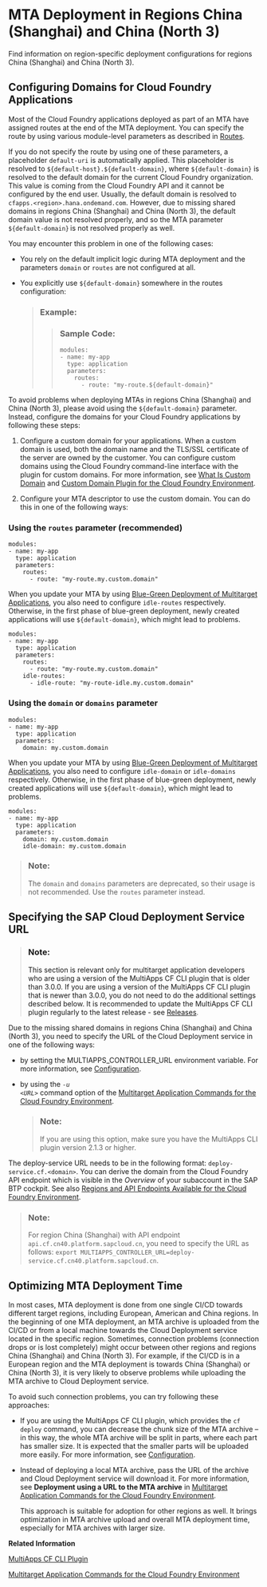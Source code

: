 <!-- loiof463c3d1edfa4dd8bd525c43bd0f1a6b -->

# MTA Deployment in Regions China \(Shanghai\) and China \(North 3\)

Find information on region-specific deployment configurations for regions China \(Shanghai\) and China \(North 3\).



<a name="loiof463c3d1edfa4dd8bd525c43bd0f1a6b__section_xtl_ls2_bgc"/>

## Configuring Domains for Cloud Foundry Applications

Most of the Cloud Foundry applications deployed as part of an MTA have assigned routes at the end of the MTA deployment. You can specify the route by using various module-level parameters as described in [Routes](routes-53daaaf.md).

If you do not specify the route by using one of these parameters, a placeholder `default-uri` is automatically applied. This placeholder is resolved to `${default-host}.${default-domain}`, where `${default-domain}` is resolved to the default domain for the current Cloud Foundry organization. This value is coming from the Cloud Foundry API and it cannot be configured by the end user. Usually, the default domain is resolved to `cfapps.<region>.hana.ondemand.com`. However, due to missing shared domains in regions China \(Shanghai\) and China \(North 3\), the default domain value is not resolved properly, and so the MTA parameter `${default-domain}` is not resolved properly as well.

You may encounter this problem in one of the following cases:

-   You rely on the default implicit logic during MTA deployment and the parameters `domain` or `routes` are not configured at all.
-   You explicitly use `${default-domain}` somewhere in the routes configuration:

    > ### Example:  
    > > ### Sample Code:  
    > > ```
    > > modules:
    > > - name: my-app
    > >   type: application
    > >   parameters:
    > >     routes:
    > >       - route: "my-route.${default-domain}"
    > > ```


To avoid problems when deploying MTAs in regions China \(Shanghai\) and China \(North 3\), please avoid using the `${default-domain}` parameter. Instead, configure the domains for your Cloud Foundry applications by following these steps:

1.  Configure a custom domain for your applications. When a custom domain is used, both the domain name and the TLS/SSL certificate of the server are owned by the customer. You can configure custom domains using the Cloud Foundry command-line interface with the plugin for custom domains. For more information, see [What Is Custom Domain](https://help.sap.com/docs/CUSTOM_DOMAINS/74af813c7ee2457cb5eddca0cc70a0c1/4414cc43db2d4229b27b232a5590e253.html?locale=en-US) and [Custom Domain Plugin for the Cloud Foundry Environment](../50-administration-and-ops/custom-domain-plugin-for-the-cloud-foundry-environment-1832fcd.md).

2.  Configure your MTA descriptor to use the custom domain. You can do this in one of the following ways:



### Using the `routes` parameter \(recommended\)

```
modules:
- name: my-app
  type: application
  parameters:
    routes:
      - route: "my-route.my.custom.domain"
```

When you update your MTA by using [Blue-Green Deployment of Multitarget Applications](blue-green-deployment-of-multitarget-applications-772ab72.md), you also need to configure `idle-routes` respectively. Otherwise, in the first phase of blue-green deployment, newly created applications will use `${default-domain}`, which might lead to problems.

```
modules:
- name: my-app
  type: application
  parameters:
    routes:
      - route: "my-route.my.custom.domain"
    idle-routes:
      - idle-route: "my-route-idle.my.custom.domain"
```



### Using the `domain` or `domains` parameter

```
modules:
- name: my-app
  type: application
  parameters:
    domain: my.custom.domain
```

When you update your MTA by using [Blue-Green Deployment of Multitarget Applications](blue-green-deployment-of-multitarget-applications-772ab72.md), you also need to configure `idle-domain` or `idle-domains` respectively. Otherwise, in the first phase of blue-green deployment, newly created applications will use `${default-domain}`, which might lead to problems.

```
modules:
- name: my-app
  type: application
  parameters:
    domain: my.custom.domain
    idle-domain: my.custom.domain
```

> ### Note:  
> The `domain` and `domains` parameters are deprecated, so their usage is not recommended. Use the `routes` parameter instead.



<a name="loiof463c3d1edfa4dd8bd525c43bd0f1a6b__section_vth_1hf_bgc"/>

## Specifying the SAP Cloud Deployment Service URL

> ### Note:  
> This section is relevant only for multitarget application developers who are using a version of the MultiApps CF CLI plugin that is older than 3.0.0. If you are using a version of the MultiApps CF CLI plugin that is newer than 3.0.0, you do not need to do the additional settings described below. It is recommended to update the MultiApps CF CLI plugin regularly to the latest release - see [Releases](https://github.com/cloudfoundry/multiapps-cli-plugin/releases).

Due to the missing shared domains in regions China \(Shanghai\) and China \(North 3\), you need to specify the URL of the Cloud Deployment service in one of the following ways:

-   by setting the MULTIAPPS\_CONTROLLER\_URL environment variable. For more information, see [Configuration](https://github.com/cloudfoundry/multiapps-cli-plugin?tab=readme-ov-file#configuration).
-   by using the <code><i>-u</i> <i class="varname">&lt;URL&gt;</i></code> command option of the [Multitarget Application Commands for the Cloud Foundry Environment](../50-administration-and-ops/multitarget-application-commands-for-the-cloud-foundry-environment-65ddb1b.md).

    > ### Note:  
    > If you are using this option, make sure you have the MultiApps CLI plugin version 2.1.3 or higher.


The deploy-service URL needs to be in the following format: `deploy-service.cf.<domain>`. You can derive the domain from the Cloud Foundry API endpoint which is visible in the *Overview* of your subaccount in the SAP BTP cockpit. See also [Regions and API Endpoints Available for the Cloud Foundry Environment](../10-concepts/regions-and-api-endpoints-available-for-the-cloud-foundry-environment-f344a57.md).

> ### Note:  
> For region China \(Shanghai\) with API endpoint `api.cf.cn40.platform.sapcloud.cn`, you need to specify the URL as follows: `export MULTIAPPS_CONTROLLER_URL=deploy-service.cf.cn40.platform.sapcloud.cn`.



<a name="loiof463c3d1edfa4dd8bd525c43bd0f1a6b__section_z2g_znf_bgc"/>

## Optimizing MTA Deployment Time

In most cases, MTA deployment is done from one single CI/CD towards different target regions, including European, American and China regions. In the beginning of one MTA deployment, an MTA archive is uploaded from the CI/CD or from a local machine towards the Cloud Deployment service located in the specific region. Sometimes, connection problems \(connection drops or is lost completely\) might occur between other regions and regions China \(Shanghai\) and China \(North 3\). For example, if the CI/CD is in a European region and the MTA deployment is towards China \(Shanghai\) or China \(North 3\), it is very likely to observe problems while uploading the MTA archive to Cloud Deployment service.

To avoid such connection problems, you can try following these approaches:

-   If you are using the MultiApps CF CLI plugin, which provides the `cf deploy` command, you can decrease the chunk size of the MTA archive – in this way, the whole MTA archive will be split in parts, where each part has smaller size. It is expected that the smaller parts will be uploaded more easily. For more information, see [Configuration](https://github.com/cloudfoundry/multiapps-cli-plugin?tab=readme-ov-file#configuration).
-   Instead of deploying a local MTA archive, pass the URL of the archive and Cloud Deployment service will download it. For more information, see **Deployment using a URL to the MTA archive** in [Multitarget Application Commands for the Cloud Foundry Environment](../50-administration-and-ops/multitarget-application-commands-for-the-cloud-foundry-environment-65ddb1b.md).

    This approach is suitable for adoption for other regions as well. It brings optimization in MTA archive upload and overall MTA deployment time, especially for MTA archives with larger size.


**Related Information**  


[MultiApps CF CLI Plugin](https://github.com/cloudfoundry/multiapps-cli-plugin?tab=readme-ov-file#multiapps-cf-cli-plugin-)

[Multitarget Application Commands for the Cloud Foundry Environment](../50-administration-and-ops/multitarget-application-commands-for-the-cloud-foundry-environment-65ddb1b.md "A list of additional commands to deploy multitarget applications (MTA) to the Cloud Foundry environment.")

